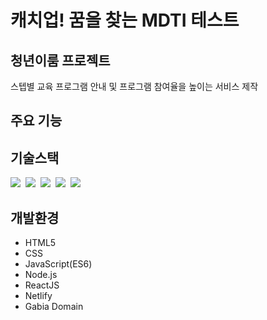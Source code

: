 <h1>캐치업! 꿈을 찾는 MDTI 테스트</h1>


<h2>청년이룸 프로젝트</h2>

스텝별 교육 프로그램 안내 및 프로그램 참여율을 높이는 서비스 제작

</div>


<h2>주요 기능</h2>
  

</div>


## 기술스택

<p>
  <img src="https://img.shields.io/badge/html5-E34F26?style=for-the-badge&logo=html5&logoColor=white">&nbsp
  <img src="https://img.shields.io/badge/css-1572B6?style=for-the-badge&logo=css3&logoColor=white">&nbsp
  <img src="https://img.shields.io/badge/javascript-F7DF1E?style=for-the-badge&logo=javascript&logoColor=black">&nbsp
  <img src="https://img.shields.io/badge/react-61DAFB?style=for-the-badge&logo=react&logoColor=black">&nbsp
  <img src="https://img.shields.io/badge/node.js-339933?style=for-the-badge&logo=Node.js&logoColor=white">&nbsp

</p>

## 개발환경

  - HTML5
  - CSS
  - JavaScript(ES6)
  - Node.js
  - ReactJS
  - Netlify
  - Gabia Domain
